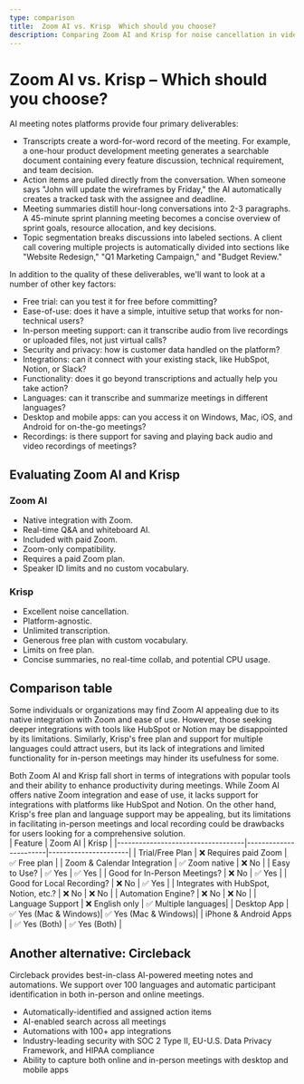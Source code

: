 ```yaml
---
type: comparison
title:  Zoom AI vs. Krisp  Which should you choose?
description: Comparing Zoom AI and Krisp for noise cancellation in video calls. Explore features, performance, and an alternative with Circleback.
---
```


# Zoom AI vs. Krisp – Which should you choose?  
AI meeting notes platforms provide four primary deliverables:  
  
* Transcripts create a word-for-word record of the meeting. For example, a one-hour product development meeting generates a searchable document containing every feature discussion, technical requirement, and team decision.  
* Action items are pulled directly from the conversation. When someone says "John will update the wireframes by Friday," the AI automatically creates a tracked task with the assignee and deadline.  
* Meeting summaries distill hour-long conversations into 2-3 paragraphs. A 45-minute sprint planning meeting becomes a concise overview of sprint goals, resource allocation, and key decisions.  
* Topic segmentation breaks discussions into labeled sections. A client call covering multiple projects is automatically divided into sections like "Website Redesign," "Q1 Marketing Campaign," and "Budget Review."  
  
In addition to the quality of these deliverables, we'll want to look at a number of other key factors:  
  
* Free trial: can you test it for free before committing?  
* Ease-of-use: does it have a simple, intuitive setup that works for non-technical users?  
* In-person meeting support: can it transcribe audio from live recordings or uploaded files, not just virtual calls?  
* Security and privacy: how is customer data handled on the platform?  
* Integrations: can it connect with your existing stack, like HubSpot, Notion, or Slack?  
* Functionality: does it go beyond transcriptions and actually help you take action?  
* Languages: can it transcribe and summarize meetings in different languages?  
* Desktop and mobile apps: can you access it on Windows, Mac, iOS, and Android for on-the-go meetings?  
* Recordings: is there support for saving and playing back audio and video recordings of meetings?    
## Evaluating Zoom AI and Krisp  
### Zoom AI
- Native integration with Zoom.
- Real-time Q&A and whiteboard AI.
- Included with paid Zoom.
- Zoom-only compatibility.
- Requires a paid Zoom plan.
- Speaker ID limits and no custom vocabulary.

### Krisp
- Excellent noise cancellation.
- Platform-agnostic.
- Unlimited transcription.
- Generous free plan with custom vocabulary.
- Limits on free plan.
- Concise summaries, no real-time collab, and potential CPU usage.  
## Comparison table    
Some individuals or organizations may find Zoom AI appealing due to its native integration with Zoom and ease of use. However, those seeking deeper integrations with tools like HubSpot or Notion may be disappointed by its limitations. Similarly, Krisp's free plan and support for multiple languages could attract users, but its lack of integrations and limited functionality for in-person meetings may hinder its usefulness for some.

Both Zoom AI and Krisp fall short in terms of integrations with popular tools and their ability to enhance productivity during meetings. While Zoom AI offers native Zoom integration and ease of use, it lacks support for integrations with platforms like HubSpot and Notion. On the other hand, Krisp's free plan and language support may be appealing, but its limitations in facilitating in-person meetings and local recording could be drawbacks for users looking for a comprehensive solution.  
| Feature                           | Zoom AI               | Krisp                |
|-----------------------------------|-----------------------|----------------------|
| Trial/Free Plan                   | ❌ Requires paid Zoom  | ✅ Free plan         |
| Zoom & Calendar Integration       | ✅ Zoom native         | ❌ No                |
| Easy to Use?                      | ✅ Yes                | ✅ Yes               |
| Good for In-Person Meetings?      | ❌ No                 | ✅ Yes               |
| Good for Local Recording?         | ❌ No                 | ✅ Yes               |
| Integrates with HubSpot, Notion, etc.? | ❌ No            | ❌ No                |
| Automation Engine?                | ❌ No                 | ❌ No                |
| Language Support                  | ❌ English only       | ✅ Multiple languages|
| Desktop App                       | ✅ Yes (Mac & Windows)| ✅ Yes (Mac & Windows)|
| iPhone & Android Apps             | ✅ Yes (Both)         | ✅ Yes (Both)        |  
## Another alternative: Circleback  
Circleback provides best-in-class AI-powered meeting notes and automations. We support over 100 languages and automatic participant identification in both in-person and online meetings.  
  
* Automatically-identified and assigned action items  
* AI-enabled search across all meetings  
* Automations with 100+ app integrations  
* Industry-leading security with SOC 2 Type II, EU-U.S. Data Privacy Framework, and HIPAA compliance  
* Ability to capture both online and in-person meetings with desktop and mobile apps  